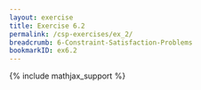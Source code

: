 ```yaml
---
layout: exercise
title: Exercise 6.2
permalink: /csp-exercises/ex_2/
breadcrumb: 6-Constraint-Satisfaction-Problems
bookmarkID: ex6.2
---
```


{% include mathjax_support %}


